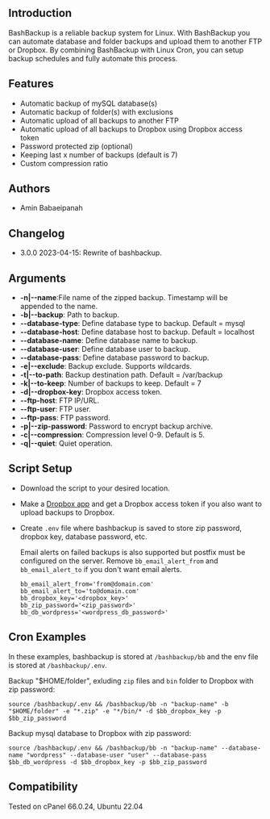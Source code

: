 ## Introduction
BashBackup is a reliable backup system for Linux. With BashBackup you can automate database and folder backups and upload them to another FTP or Dropbox. By combining BashBackup with Linux Cron, you can setup backup schedules and fully automate this process.

## Features
- Automatic backup of mySQL database(s)
- Automatic backup of folder(s) with exclusions
- Automatic upload of all backups to another FTP
- Automatic upload of all backups to Dropbox using Dropbox access token
- Password protected zip (optional)
- Keeping last x number of backups (default is 7)
- Custom compression ratio

## Authors
- Amin Babaeipanah

## Changelog
- 3.0.0 2023-04-15: Rewrite of bashbackup.

## Arguments
- **-n|--name**:File name of the zipped backup. Timestamp will be appended to the name.
- **-b|--backup**: Path to backup.
- **--database-type**: Define database type to backup. Default = mysql
- **--database-host**: Define database host to backup. Default = localhost
- **--database-name**: Define database name to backup.
- **--database-user**: Define database user to backup.
- **--database-pass**: Define database password to backup.
- **-e|--exclude**: Backup exclude. Supports wildcards.
- **-t|--to-path**: Backup destination path. Default = /var/backup
- **-k|--to-keep**: Number of backups to keep. Default = 7
- **-d|--dropbox-key**: Dropbox access token.
- **--ftp-host**: FTP IP/URL.
- **--ftp-user**: FTP user.
- **--ftp-pass**: FTP password.
- **-p|--zip-password**: Password to encrypt backup archive.
- **-c|--compression**: Compression level 0-9. Default is 5.
- **-q|--quiet**: Quiet operation.

## Script Setup
- Download the script to your desired location.
- Make a [Dropbox app](https://www.dropbox.com/developers/apps) and get a Dropbox access token if you also want to upload backups to Dropbox.
- Create `.env` file where bashbackup is saved to store zip password, dropbox key, database password, etc.

  Email alerts on failed backups is also supported but postfix must be configured on the server. Remove `bb_email_alert_from` and `bb_email_alert_to` if you don't want email alerts.

  ```text
  bb_email_alert_from='from@domain.com'
  bb_email_alert_to='to@domain.com'
  bb_dropbox_key='<dropbox_key>'
  bb_zip_password='<zip_password>'
  bb_db_wordpress='<wordpress_db_password>'
  ```

## Cron Examples
In these examples, bashbackup is stored at `/bashbackup/bb` and the env file is stored at `/bashbackup/.env`.

Backup "$HOME/folder", exluding `zip` files and `bin` folder to Dropbox with zip password:
```
source /bashbackup/.env && /bashbackup/bb -n "backup-name" -b "$HOME/folder" -e "*.zip" -e "*/bin/* -d $bb_dropbox_key -p $bb_zip_password
```

Backup mysql database to Dropbox with zip password:
```
source /bashbackup/.env && /bashbackup/bb -n "backup-name" --database-name "wordpress" --database-user "user" --database-pass $bb_db_wordpress -d $bb_dropbox_key -p $bb_zip_password
```

## Compatibility
Tested on cPanel 66.0.24, Ubuntu 22.04
